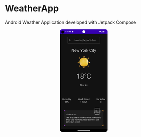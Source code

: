 # WeatherApp
Android Weather Application developed with Jetpack Compose
<p align="center">
<img src="https://github.com/EgeKarabacak/WeatherApp/blob/master/app/src/main/res/drawable/WeatherApp-sc.png" width=30% height=30%>
</p>
